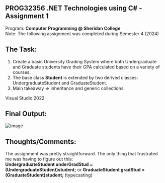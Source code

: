 ## PROG32356 .NET Technologies using C# - Assignment 1
Program: **Computer Programming @ Sheridan College** <br>
Note: The following assignment was completed during Semester 4 (2024) <br>

## The Task: 
1. Create a basic University Grading System where both Undergraduate and Graduate students have their GPA calculated based on a variety of courses.
2. The base class **Student** is extended by two derived classes: UndergraduateStudent and GraduateStudent.
3. Main takeaway => inheritance and generic collections.

Visual Studio 2022 

## Final Output: 
![image](https://github.com/user-attachments/assets/b0013aef-9fb7-491a-97f8-5b2f571808cf)

## Thoughts/Comments: 
The assignment was pretty straightforward. The only thing that frustrated me was having to figure out this: <br> **UndergraduateStudent underGradStud = (UndergraduateStudent)student;** or **GraduateStudent gradStud = (GraduateStudent)student;** (typecasting) 
